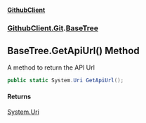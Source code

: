 #### [GithubClient](index 'index')
### [GithubClient.Git](GithubClient.Git 'GithubClient.Git').[BaseTree](GithubClient.Git.BaseTree 'GithubClient.Git.BaseTree')

## BaseTree.GetApiUrl() Method

A method to return the API Url

```csharp
public static System.Uri GetApiUrl();
```

#### Returns
[System.Uri](https://docs.microsoft.com/en-us/dotnet/api/System.Uri 'System.Uri')